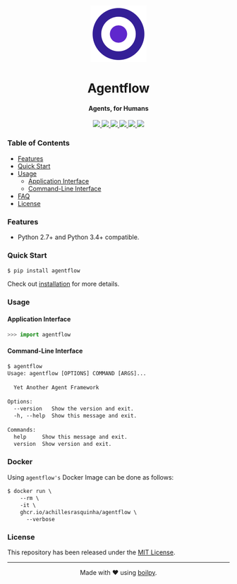 <div align="center">
  <img src=".github/assets/logo.png" height="128">
  <h1>
    Agentflow
  </h1>
  <h4>Agents, for Humans</h4>
</div>

<p align="center">
    <a href='https://github.com/achillesrasquinha/agentflow//actions?query=workflow:"Continuous Integration"'>
      <img src="https://img.shields.io/github/workflow/status/achillesrasquinha/agentflow/Continuous Integration?style=flat-square">
    </a>
    <a href="https://coveralls.io/github/achillesrasquinha/agentflow">
      <img src="https://img.shields.io/coveralls/github/achillesrasquinha/agentflow.svg?style=flat-square">
    </a>
    <a href="https://pypi.org/project/agentflow/">
      <img src="https://img.shields.io/pypi/v/agentflow.svg?style=flat-square">
    </a>
    <a href="https://pypi.org/project/agentflow/">
      <img src="https://img.shields.io/pypi/l/agentflow.svg?style=flat-square">
    </a>
    <a href="https://pypi.org/project/agentflow/">
		  <img src="https://img.shields.io/pypi/pyversions/agentflow.svg?style=flat-square">
	  </a>
    <a href="https://git.io/boilpy">
      <img src="https://img.shields.io/badge/made%20with-boilpy-red.svg?style=flat-square">
    </a>
</p>

### Table of Contents
* [Features](#features)
* [Quick Start](#quick-start)
* [Usage](#usage)
  * [Application Interface](#application-interface)
  * [Command-Line Interface](#command-line-interface)
* [FAQ](docs/faq.md)
* [License](#license)

### Features
* Python 2.7+ and Python 3.4+ compatible.

### Quick Start

```shell
$ pip install agentflow
```

Check out [installation](docs/source/install.rst) for more details.

### Usage

#### Application Interface

```python
>>> import agentflow
```


#### Command-Line Interface

```console
$ agentflow
Usage: agentflow [OPTIONS] COMMAND [ARGS]...

  Yet Another Agent Framework

Options:
  --version   Show the version and exit.
  -h, --help  Show this message and exit.

Commands:
  help     Show this message and exit.
  version  Show version and exit.
```


### Docker

Using `agentflow's` Docker Image can be done as follows:

```
$ docker run \
    --rm \
    -it \
    ghcr.io/achillesrasquinha/agentflow \
      --verbose
```

### License

This repository has been released under the [MIT License](LICENSE).

---

<div align="center">
  Made with ❤️ using <a href="https://git.io/boilpy">boilpy</a>.
</div>